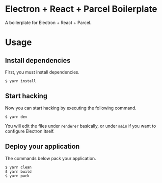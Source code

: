 # Electron + React + Parcel Boilerplate

A boilerplate for Electron + React + Parcel.

# Usage
## Install dependencies
First, you must install dependencies.
```shell
$ yarn install
```

## Start hacking
Now you can start hacking by executing the following command.
```shell
$ yarn dev
```
You will edit the files under `renderer` basically, or under `main` if you want to configure Electron itself.

## Deploy your application
The commands below pack your application.
```shell
$ yarn clean
$ yarn build
$ yarn pack
```
